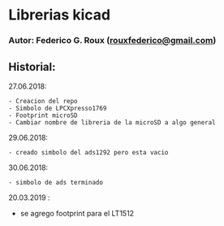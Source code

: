 # Librerias kicad #

### Autor: Federico G. Roux (rouxfederico@gmail.com) ###

## Historial: ##

27.06.2018:

    - Creacion del repo
    - Simbolo de LPCXpresso1769
    - Footprint microSD
    - Cambiar nombre de libreria de la microSD a algo general

29.06.2018:
    
    - creado simbolo del ads1292 pero esta vacio

30.06.2018:

    - simbolo de ads terminado

20.03.2019 :

   - se agrego footprint para el LT1512

